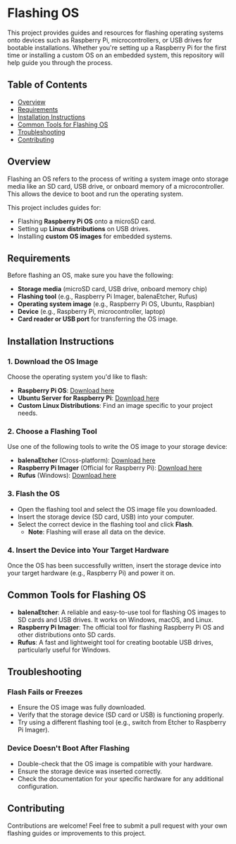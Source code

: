 # Flashing OS

This project provides guides and resources for flashing operating systems onto devices such as Raspberry Pi, microcontrollers, or USB drives for bootable installations. Whether you're setting up a Raspberry Pi for the first time or installing a custom OS on an embedded system, this repository will help guide you through the process.

## Table of Contents
- [Overview](#overview)
- [Requirements](#requirements)
- [Installation Instructions](#installation-instructions)
- [Common Tools for Flashing OS](#common-tools-for-flashing-os)
- [Troubleshooting](#troubleshooting)
- [Contributing](#contributing)

## Overview
Flashing an OS refers to the process of writing a system image onto storage media like an SD card, USB drive, or onboard memory of a microcontroller. This allows the device to boot and run the operating system.

This project includes guides for:
- Flashing **Raspberry Pi OS** onto a microSD card.
- Setting up **Linux distributions** on USB drives.
- Installing **custom OS images** for embedded systems.

## Requirements
Before flashing an OS, make sure you have the following:
- **Storage media** (microSD card, USB drive, onboard memory chip)
- **Flashing tool** (e.g., Raspberry Pi Imager, balenaEtcher, Rufus)
- **Operating system image** (e.g., Raspberry Pi OS, Ubuntu, Raspbian)
- **Device** (e.g., Raspberry Pi, microcontroller, laptop)
- **Card reader or USB port** for transferring the OS image.

## Installation Instructions

### 1. Download the OS Image
Choose the operating system you'd like to flash:
- **Raspberry Pi OS**: [Download here](https://www.raspberrypi.org/software/)
- **Ubuntu Server for Raspberry Pi**: [Download here](https://ubuntu.com/download/raspberry-pi)
- **Custom Linux Distributions**: Find an image specific to your project needs.

### 2. Choose a Flashing Tool
Use one of the following tools to write the OS image to your storage device:
- **balenaEtcher** (Cross-platform): [Download here](https://www.balena.io/etcher/)
- **Raspberry Pi Imager** (Official for Raspberry Pi): [Download here](https://www.raspberrypi.org/software/)
- **Rufus** (Windows): [Download here](https://rufus.ie/)

### 3. Flash the OS
- Open the flashing tool and select the OS image file you downloaded.
- Insert the storage device (SD card, USB) into your computer.
- Select the correct device in the flashing tool and click **Flash**.
    - **Note**: Flashing will erase all data on the device.

### 4. Insert the Device into Your Target Hardware
Once the OS has been successfully written, insert the storage device into your target hardware (e.g., Raspberry Pi) and power it on.

## Common Tools for Flashing OS

- **balenaEtcher**: A reliable and easy-to-use tool for flashing OS images to SD cards and USB drives. It works on Windows, macOS, and Linux.
- **Raspberry Pi Imager**: The official tool for flashing Raspberry Pi OS and other distributions onto SD cards.
- **Rufus**: A fast and lightweight tool for creating bootable USB drives, particularly useful for Windows.

## Troubleshooting

### Flash Fails or Freezes
- Ensure the OS image was fully downloaded.
- Verify that the storage device (SD card or USB) is functioning properly.
- Try using a different flashing tool (e.g., switch from Etcher to Raspberry Pi Imager).

### Device Doesn't Boot After Flashing
- Double-check that the OS image is compatible with your hardware.
- Ensure the storage device was inserted correctly.
- Check the documentation for your specific hardware for any additional configuration.

## Contributing
Contributions are welcome! Feel free to submit a pull request with your own flashing guides or improvements to this project.

